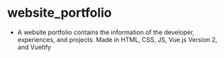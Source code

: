 # website_portfolio
- A website portfolio contains the information of the developer, experiences, and projects. Made in HTML, CSS, JS, Vue.js Version 2, and Vuetify
